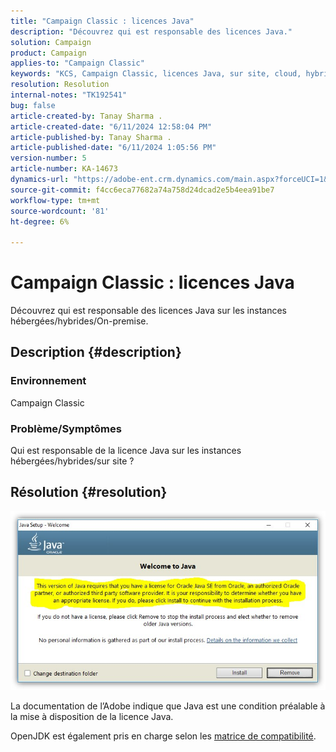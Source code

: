 ```yaml
---
title: "Campaign Classic : licences Java"
description: "Découvrez qui est responsable des licences Java."
solution: Campaign
product: Campaign
applies-to: "Campaign Classic"
keywords: "KCS, Campaign Classic, licences Java, sur site, cloud, hybride"
resolution: Resolution
internal-notes: "TK192541"
bug: false
article-created-by: Tanay Sharma .
article-created-date: "6/11/2024 12:58:04 PM"
article-published-by: Tanay Sharma .
article-published-date: "6/11/2024 1:05:56 PM"
version-number: 5
article-number: KA-14673
dynamics-url: "https://adobe-ent.crm.dynamics.com/main.aspx?forceUCI=1&pagetype=entityrecord&etn=knowledgearticle&id=8ea12a39-f227-ef11-840b-6045bd0065b6"
source-git-commit: f4cc6eca77682a74a758d24dcad2e5b4eea91be7
workflow-type: tm+mt
source-wordcount: '81'
ht-degree: 6%

---
```


# Campaign Classic : licences Java


Découvrez qui est responsable des licences Java sur les instances hébergées/hybrides/On-premise.

## Description {#description}


### Environnement

Campaign Classic

### Problème/Symptômes

Qui est responsable de la licence Java sur les instances hébergées/hybrides/sur site ?


## Résolution {#resolution}


![](assets/5ccf7221-f327-ef11-840b-6045bd0065b6.png)

La documentation de l’Adobe indique que Java est une condition préalable à la mise à disposition de la licence Java.

OpenJDK est également pris en charge selon les [matrice de compatibilité](https://experienceleague.adobe.com/docs/campaign-classic/using/release-notes/compatibility-matrix.html).
